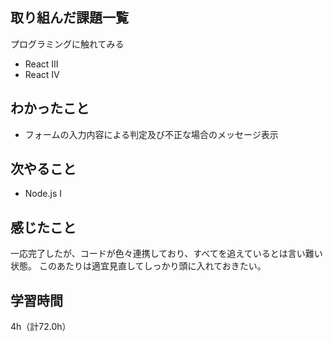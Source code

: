 ## 取り組んだ課題一覧
プログラミングに触れてみる
- React III
- React IV

## わかったこと
- フォームの入力内容による判定及び不正な場合のメッセージ表示

## 次やること
- Node.js I

## 感じたこと
一応完了したが、コードが色々連携しており、すべてを追えているとは言い難い状態。
このあたりは適宜見直してしっかり頭に入れておきたい。

## 学習時間
4h（計72.0h）
